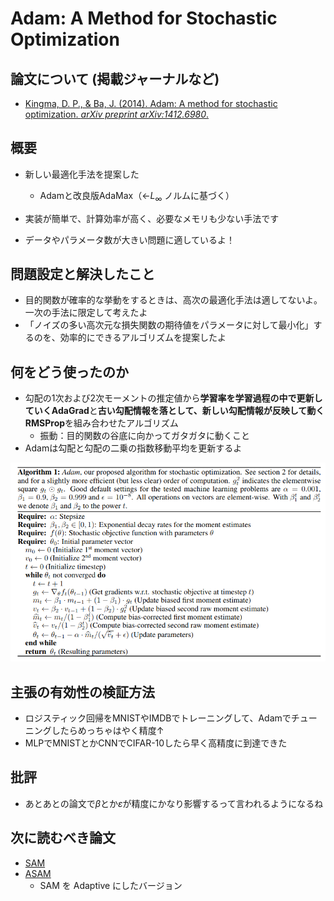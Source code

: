 # Adam: A Method for Stochastic Optimization

## 論文について (掲載ジャーナルなど)
- [Kingma, D. P., & Ba, J. (2014). Adam: A method for stochastic optimization. *arXiv preprint arXiv:1412.6980*.](https://arxiv.org/abs/1412.6980)

## 概要
- 新しい最適化手法を提案した
  - Adamと改良版AdaMax（←$L_\infty$ ノルムに基づく）

- 実装が簡単で、計算効率が高く、必要なメモリも少ない手法です
- データやパラメータ数が大きい問題に適しているよ！

## 問題設定と解決したこと
- 目的関数が確率的な挙動をするときは、高次の最適化手法は適してないよ。一次の手法に限定して考えたよ
- 「ノイズの多い高次元な損失関数の期待値をパラメータに対して最小化」するのを、効率的にできるアルゴリズムを提案したよ

## 何をどう使ったのか
- 勾配の1次および2次モーメントの推定値から**学習率を学習過程の中で更新していくAdaGrad**と**古い勾配情報を落として、新しい勾配情報が反映して動くRMSProp**を組み合わせたアルゴリズム
  - 振動：目的関数の谷底に向かってガタガタに動くこと
- Adamは勾配と勾配の二乗の指数移動平均を更新するよ

![Adam Algprighm](picture/Adam%20Algprighm.png)

## 主張の有効性の検証方法
- ロジスティック回帰をMNISTやIMDBでトレーニングして、Adamでチューニングしたらめっちゃはやく精度↑
- MLPでMNISTとかCNNでCIFAR-10したら早く高精度に到達できた

## 批評
- あとあとの論文で$\beta$とか$\varepsilon$が精度にかなり影響するって言われるようになるね

## 次に読むべき論文
- [SAM](https://arxiv.org/abs/2010.01412)
- [ASAM](https://arxiv.org/abs/2102.11600)
  - SAM を Adaptive にしたバージョン

